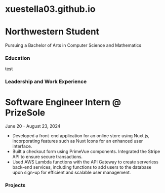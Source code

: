 # xuestella03.github.io

# Northwestern Student
Pursuing a Bachelor of Arts in Computer Science and Mathematics

### Education
test

### Leadership and Work Experience
# Software Engineer Intern @ PrizeSole
June 20 - August 23, 2024
- Developed a front-end application for an online store using Nuxt.js, incorporating features such as Nuxt Icons for an enhanced user interface.
- Built a checkout form using PrimeVue components. Integrated the Stripe API to ensure secure transactions.
- Used AWS Lambda functions with the API Gateway to create serverless back-end services, including functions to add users to the database upon sign-up for efficient and scalable user management.

### Projects

